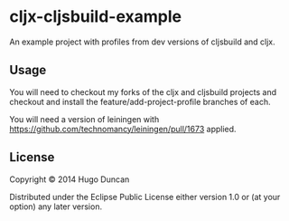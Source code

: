 # cljx-cljsbuild-example

An example project with profiles from dev versions of cljsbuild and cljx.

## Usage

You will need to checkout my forks of the cljx and cljsbuild projects
and checkout and install the feature/add-project-profile branches of
each.

You will need a version of leiningen with
https://github.com/technomancy/leiningen/pull/1673 applied.

## License

Copyright © 2014 Hugo Duncan

Distributed under the Eclipse Public License either version 1.0 or (at
your option) any later version.
